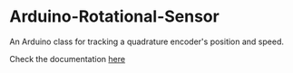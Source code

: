 # Arduino-Rotational-Sensor
An Arduino class for tracking a quadrature encoder's position and speed.

Check the documentation [here](https://pages.github.tik.uni-stuttgart.de/psomers/Arduino-Rotational-Sensor/class_angle_sensor.html#a6a56f2c5271666cf043fc77e5975da1a)
